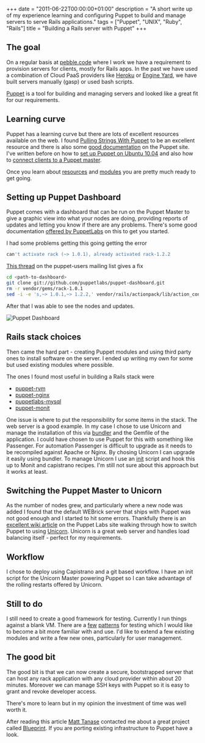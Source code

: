 +++
date = "2011-06-22T00:00:00+01:00"
description = "A short write up of my experience learning and configuring Puppet to build and manage servers to serve Rails applications."
tags = ["Puppet", "UNIX", "Ruby", "Rails"]
title = "Building a Rails server with Puppet"
+++

## The goal

On a regular basis at [pebble.code][21] where I work we have a requirement to
provision servers for clients, mostly for Rails apps. In the past we have used a
combination of Cloud PaaS providers like [Heroku][22] or [Engine Yard][23], we
have built servers manually (gasp) or used bash scripts.

[Puppet][20] is a tool for building and managing servers and looked like a great
fit for our requirements.

## Learning curve

Puppet has a learning curve but there are lots of excellent resources available
on the web. I found [Pulling Strings With Puppet][1] to be an excellent resource
and there is also some [good documentation][2] on the Puppet site. I've written
before on how to [set up Puppet on Ubuntu 10.04][3] and also how to [connect
clients to a Puppet master][4].

Once you learn about [resources][13] and [modules][14] you are pretty much ready
to get going.

## Setting up Puppet Dashboard

Puppet comes with a dashboard that can be run on the Puppet Master to give a
graphic view into what your nodes are doing, providing reports of updates and
letting you know if there are any problems. There's some good documentation
[offered by PuppetLabs][18] on this to get you started.

I had some problems getting this going getting the error

```sh
can't activate rack (~> 1.0.1), already activated rack-1.2.2
```

[This thread][15] on the puppet-users mailing list gives a fix

```sh
cd <path-to-dashboard>
git clone git://github.com/puppetlabs/puppet-dashboard.git
rm -r vendor/gems/rack-1.0.1
sed -i -e 's,~> 1.0.1,~> 1.2.2,' vendor/rails/actionpack/lib/action_controller.rb
```

After that I was able to see the nodes and updates.

![Puppet Dashboard][19]

## Rails stack choices

Then came the hard part - creating Puppet modules and using third party ones to
install software on the server. I ended up writing my own for some but used
existing modules where possible.

The ones I found most useful in building a Rails stack were

- [puppet-rvm][7]
- [puppet-nginx][8]
- [puppetlabs-mysql][9]
- [puppet-monit][10]

One issue is where to put the responsibility for some items in the stack. The
web server is a good example. In my case I chose to use Unicorn and manage the
installation of this via [bundler][11] and the Gemfile of the application. I
could have chosen to use Puppet for this with something like Passenger. For
automation Passenger is difficult to upgrade as it needs to be recompiled
against Apache or Nginx. By chosing Unicorn I can upgrade it easily using
bundler. To manage Unicorn I use an [init][12] script and hook this up to Monit
and capistrano recipes. I'm still not sure about this approach but it works at
least.

## Switching the Puppet Master to Unicorn

As the number of nodes grew, and particularly where a new node was added I found
that the default WEBrick server that ships with Puppet was not good enough and I
started to hit some errors. Thankfully there is an [excellent wiki article][5]
on the Puppet Labs site walking through how to switch Puppet to using
[Unicorn][6]. Unicorn is a great web server and handles load balancing itself -
perfect for my requirements.

## Workflow

I chose to deploy using Capistrano and a git based workflow. I have an init
script for the Unicorn Master powering Puppet so I can take advantage of the
rolling restarts offered by Unicorn.

## Still to do

I still need to create a good framework for testing. Currently I run things
against a blank VM. There are a [few][17] [patterns][16] for testing which I
would like to become a bit more familiar with and use. I'd like to extend a few
existing modules and write a few new ones, particularly for user management.

## The good bit

The good bit is that we can now create a secure, bootstrapped server that can
host any rack application with any cloud provider within about 20 minutes.
Moreover we can manage SSH keys with Puppet so it is easy to grant and revoke
developer access.

There's more to learn but in my opinion the investment of time was well worth
it.

After reading this article [Matt Tanase][25] contacted me about a great project
called [Blueprint][24]. If you are porting existing infrastructure to Puppet
have a look.

[1]:
  http://www.amazon.com/Pulling-Strings-Puppet-Automated-Administration/dp/1590599780
[2]: http://docs.puppetlabs.com/
[3]: /setting-up-puppet-on-ubuntu-10-04/
[4]: /connecting-clients-to-a-puppet-master/
[5]: http://projects.puppetlabs.com/projects/1/wiki/Using_Unicorn
[6]: http://unicorn.bogomips.org/
[7]: https://github.com/blt04/puppet-rvm
[8]: https://github.com/jfryman/puppet-nginx
[9]: https://github.com/puppetlabs/puppetlabs-mysql
[10]: https://github.com/deck/puppet-monit
[11]: http://gembundler.com/
[12]: https://gist.github.com/750379
[13]: http://docs.puppetlabs.com/learning/ral.html
[14]: http://docs.puppetlabs.com/learning/modules1.html
[15]:
  http://groups.google.com/group/puppet-users/browse_thread/thread/1cd0d79a33ff9c0e
[16]: http://docs.puppetlabs.com/guides/tests_smoke.html
[17]: http://projects.puppetlabs.com/projects/1/wiki/Branch_Testing
[18]: http://docs.puppetlabs.com/guides/installing_dashboard.html
[19]: /images/articles/puppet_dashboard.webp
[20]: http://puppetlabs.com/
[21]: http://pebblecode.com/
[22]: http://www.heroku.com/
[23]: http://www.engineyard.com/
[24]: https://github.com/devstructure/blueprint
[25]: http://howradical.com/
